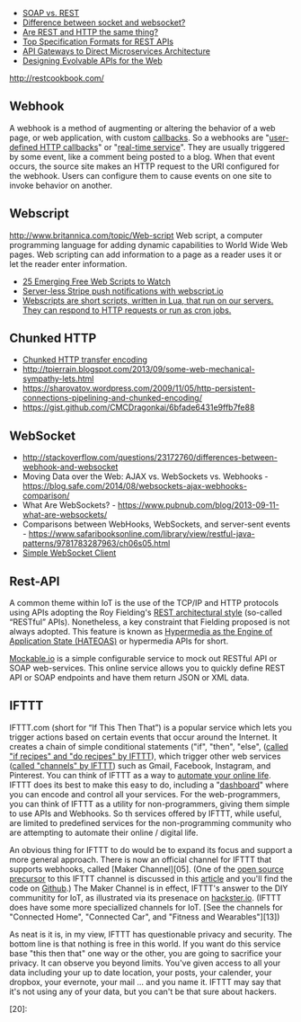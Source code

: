* [SOAP vs. REST](http://nordicapis.com/rest-vs-soap-nordic-apis-infographic-comparison/)
* [Difference between socket and websocket?](http://stackoverflow.com/questions/4973622/difference-between-socket-and-websocket)
* [Are REST and HTTP the same thing?](http://restcookbook.com/Miscellaneous/rest-and-http/)
* [Top Specification Formats for REST APIs](http://nordicapis.com/top-specification-formats-for-rest-apis/)
* [API Gateways to Direct Microservices Architecture](http://nordicapis.com/api-gateways-direct-microservices-architecture/)
* [Designing Evolvable APIs for the Web](http://nordicapis.com/designing-evolvable-apis-for-the-web-formats/)

http://restcookbook.com/



## Webhook
[!webhook_logo]:http://blog.formstack.com/wp-content/uploads/2010/08/webhooks_logo-150x150.png
A webhook is a method of augmenting or altering the behavior of a web page,
or web application, with custom [callbacks][01].
So a webhooks are "[user-defined HTTP callbacks][03]" or "[real-time service][02]".
They are usually triggered by some event, like a comment being posted to a blog.
When that event occurs, the source site makes an HTTP request to the URI configured for the webhook.
Users can configure them to cause events on one site to invoke behavior on another.

## Webscript
http://www.britannica.com/topic/Web-script
Web script, a computer programming language for adding dynamic capabilities to World Wide Web pages.
Web scripting can add information to a page as a reader uses it or
let the reader enter information.

* [25 Emerging Free Web Scripts to Watch](http://www.hotscripts.com/blog/emerging-scripts/)
* [Server-less Stripe push notifications with webscript.io](http://coovtech.com/posts/push-with-web-script/)
* [Webscripts are short scripts, written in Lua, that run on our servers. They can respond to HTTP requests or run as cron jobs.](https://www.webscript.io/)

## Chunked HTTP
* [Chunked HTTP transfer encoding](http://martin.swende.se/blog/HTTPChunked.html)
* http://tpierrain.blogspot.com/2013/09/some-web-mechanical-sympathy-lets.html
* https://sharovatov.wordpress.com/2009/11/05/http-persistent-connections-pipelining-and-chunked-encoding/
* https://gist.github.com/CMCDragonkai/6bfade6431e9ffb7fe88


## WebSocket
[!websocket_logo]:http://www.appelsiini.net/demo/websocket/img/HTML5_Connectivity_512.png
* http://stackoverflow.com/questions/23172760/differences-between-webhook-and-websocket
* Moving Data over the Web: AJAX vs. WebSockets vs. Webhooks - https://blog.safe.com/2014/08/websockets-ajax-webhooks-comparison/
* What Are WebSockets? - https://www.pubnub.com/blog/2013-09-11-what-are-websockets/
* Comparisons between WebHooks, WebSockets, and server-sent events - https://www.safaribooksonline.com/library/view/restful-java-patterns/9781783287963/ch06s05.html
* [Simple WebSocket Client](https://chrome.google.com/webstore/detail/simple-websocket-client/pfdhoblngboilpfeibdedpjgfnlcodoo?hl=en)

## Rest-API
[!rest_api_logo]:http://static1.squarespace.com/static/5269a9bce4b07233cf8781fe/544eb6abe4b053b088f7237a/55770f60e4b09224e9c7619a/1433866080885/rest-api.png
A common theme within IoT is the use of the TCP/IP and HTTP protocols using
APIs adopting the Roy Fielding's [REST architectural style][16] (so-called “RESTful” APIs).
Nonetheless, a key constraint that Fielding proposed is not always adopted.
This feature is known as [Hypermedia as the Engine of Application State (HATEOAS)][17]
or hypermedia APIs for short.

[Mockable.io](https://www.mockable.io/#)
is a simple configurable service to mock out RESTful API or SOAP web-services.
This online service allows you to quickly define REST API or SOAP endpoints and have them return JSON or XML data.

## IFTTT
[!ifttt_logo]:http://marketingland.com/wp-content/ml-loads/2012/09/ifttt-logo.jpg
IFTTT.com (short for “If This Then That”)
is a popular service which lets you trigger actions
based on certain events that occur around the Internet.
It creates a chain of simple conditional statements ("if", "then", "else",
([called "if recipes" and "do recipes" by IFTTT][10]),
which trigger other web services ([called "channels" by IFTTT][11])
such as Gmail, Facebook, Instagram, and Pinterest.
You can think of IFTTT as a way to [automate your online life][04].
IFTTT does its best to make  this easy to do, including a
"[dashboard][11]" where you can encode and control all your services.
For the web-programmers, you can think of IFTTT as a utility for non-programmers,
giving them simple to use APIs and Webhooks.
So th services offered by IFTTT, while useful,
are limited to predefined services for the non-programming community
who are attempting to automate their online / digital life.

An obvious thing for IFTTT to do would be to expand its focus
and support a more general approach.
There is now an official channel for IFTTT that supports webhooks,
called [Maker Channel][05].
(One of the [open source precursor][07] to this IFTTT channel is discussed in this [article][06]
and you'll find the code on [Github][08].)
The Maker Channel is in effect, IFTTT's answer to the DIY communitity for IoT,
as illustrated via its presenace on [hackster.io][09].
(IFTTT does have some more speciallized channels for IoT.
[See the channels for "Connected Home", "Connected Car", and "Fitness and Wearables"][13])

As neat is it is, in my view,
IFTTT has questionable privacy and security.
The bottom line is that nothing is free in this world.
If you want do this service base "this then that" one way or the other,
you are going to sacrifice your privacy.
It can observe you beyond limits.
You've given access to all your data including your up to
date location, your posts, your calender, your dropbox, your evernote, your mail ... and you name it.
IFTTT may say that it's not using any of your data,
but you can't be that sure about hackers.



[01]:https://en.wikipedia.org/wiki/Callback_(computer_programming)
[02]:http://culttt.com/2014/01/22/webhooks/
[03]:http://timothyfitz.com/2009/02/09/what-webhooks-are-and-why-you-should-care/
[04]:
[05]:https://ifttt.com/maker
[06]:https://www.marcus-povey.co.uk/2012/11/07/using-webhooks-with-ifttt-com/
[07]:https://captnemo.in/ifttt-webhook/
[08]:https://github.com/mapkyca/ifttt-webhook
[09]:https://www.hackster.io/ifttt/projects
[10]:https://ifttt.com/wtf
[11]:http://www.pocket-lint.com/news/130082-ifttt-explained-how-does-it-work-and-what-are-the-new-do-apps
[12]:
[13]:https://ifttt.com/channels
[14]:
[15]:
[16]:http://www.ics.uci.edu/~fielding/pubs/dissertation/top.htm
[17]:http://restcookbook.com/Basics/hateoas/
[18]:
[19]:
[20]:

